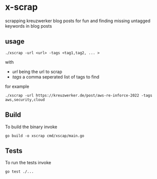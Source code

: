 x-scrap
======

scrapping kreuzwerker blog posts for fun and finding missing untagged keywords in blog posts

usage
------

    ./xscrap -url <url> -tags <tag1,tag2, ... >

with 
 * _url_ being the url to scrap
 * _tags_ a comma seperated list of tags to find

for example

```
./xscrap -url https://kreuzwerker.de/post/aws-re-inforce-2022 -tags aws,security,cloud
``` 

Build
------

To build the binary invoke 
```
go build -o xscrap cmd/xscap/main.go 
```

Tests
------

To run the tests invoke
```
go test ./...
```
